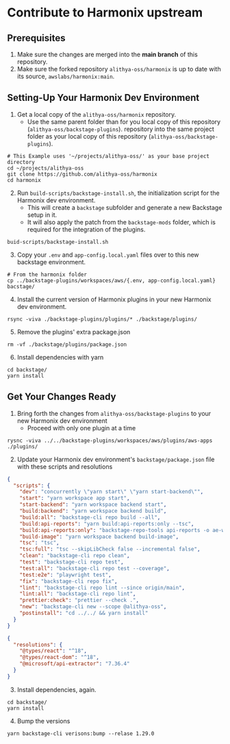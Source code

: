 # Contribute to Harmonix upstream

## Prerequisites

1. Make sure the changes are merged into the **main branch** of this repository.
2. Make sure the forked repository `alithya-oss/harmonix` is up to date with its source, `awslabs/harmonix:main`.

## Setting-Up Your Harmonix Dev Environment

1. Get a local copy of the `alithya-oss/harmonix` repository.
    - Use the same parent folder than for you local copy of this repository (`alithya-oss/backstage-plugins`).
      repository into the same project folder as your local copy of this repository (`alithya-oss/backstage-plugins`).

```shell
# This Example uses '~/projects/alithya-oss/' as your base project directory
cd ~/projects/alithya-oss
git clone https://github.com/alithya-oss/harmonix
cd harmonix
```

2. Run `build-scripts/backstage-install.sh`, the initialization script for the Harmonix dev environment.
    - This will create a `backstage` subfolder and generate a new Backstage setup in it.
    - It will also apply the patch from the `backstage-mods` folder, which is required for the integration of the
      plugins.

```shell
buid-scripts/backstage-install.sh
```

3. Copy your `.env` and `app-config.local.yaml` files over to this new backstage environment.

```shell
# From the harmonix folder
cp ../backstage-plugins/workspaces/aws/{.env, app-config.local.yaml} bacstage/
```

4. Install the current version of Harmonix plugins in your new Harmonix dev environment.

```shell
rsync -viva ./backstage-plugins/plugins/* ./backstage/plugins/
```

5. Remove the plugins' extra package.json

```shell
rm -vf ./backstage/plugins/package.json
```

6. Install dependencies with yarn

```shell
cd backstage/
yarn install
```

## Get Your Changes Ready

1. Bring forth the changes from `alithya-oss/backstage-plugins` to your new Harmonix dev environment
    - Proceed with only one plugin at a time

```shell
rysnc -viva ../../backstage-plugins/workspaces/aws/plugins/aws-apps ./plugins/
```

2. Update your Harmonix dev environment's `backstage/package.json` file with these scripts and resolutions

```json
{
  "scripts": {
    "dev": "concurrently \"yarn start\" \"yarn start-backend\"",
    "start": "yarn workspace app start",
    "start-backend": "yarn workspace backend start",
    "build:backend": "yarn workspace backend build",
    "build:all": "backstage-cli repo build --all",
    "build:api-reports": "yarn build:api-reports:only --tsc",
    "build:api-reports:only": "backstage-repo-tools api-reports -o ae-wrong-input-file-type --allow-warnings plugins/aws-apps --validate-release-tags",
    "build-image": "yarn workspace backend build-image",
    "tsc": "tsc",
    "tsc:full": "tsc --skipLibCheck false --incremental false",
    "clean": "backstage-cli repo clean",
    "test": "backstage-cli repo test",
    "test:all": "backstage-cli repo test --coverage",
    "test:e2e": "playwright test",
    "fix": "backstage-cli repo fix",
    "lint": "backstage-cli repo lint --since origin/main",
    "lint:all": "backstage-cli repo lint",
    "prettier:check": "prettier --check .",
    "new": "backstage-cli new --scope @alithya-oss",
    "postinstall": "cd ../../ && yarn install"
  }
} 
```

```json
{
  "resolutions": {
    "@types/react": "^18",
    "@types/react-dom": "^18",
    "@microsoft/api-extractor": "7.36.4"
  }
}
```

3. Install dependencies, again.

```shell
cd backstage/
yarn install
```

4. Bump the versions

```shell
yarn backstage-cli verisons:bump --relase 1.29.0
```
